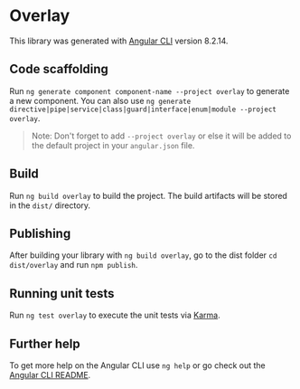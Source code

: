 # Overlay

This library was generated with [Angular CLI](https://github.com/angular/angular-cli) version 8.2.14.

## Code scaffolding

Run `ng generate component component-name --project overlay` to generate a new component. You can also use `ng generate directive|pipe|service|class|guard|interface|enum|module --project overlay`.
> Note: Don't forget to add `--project overlay` or else it will be added to the default project in your `angular.json` file. 

## Build

Run `ng build overlay` to build the project. The build artifacts will be stored in the `dist/` directory.

## Publishing

After building your library with `ng build overlay`, go to the dist folder `cd dist/overlay` and run `npm publish`.

## Running unit tests

Run `ng test overlay` to execute the unit tests via [Karma](https://karma-runner.github.io).

## Further help

To get more help on the Angular CLI use `ng help` or go check out the [Angular CLI README](https://github.com/angular/angular-cli/blob/master/README.md).
